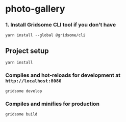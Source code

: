 # photo-gallery

### 1. Install Gridsome CLI tool if you don't have

`yarn install --global @gridsome/cli`

## Project setup
```
yarn install
```

### Compiles and hot-reloads for development at `http://localhost:8080`
```
gridsome develop
```

### Compiles and minifies for production
```
gridsome build
```
